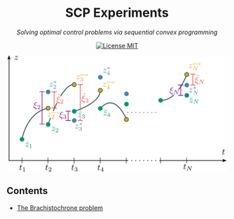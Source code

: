 <h1 align="center">SCP Experiments</h1>

<p align="center">
<i>Solving optimal control problems via sequential convex programming</i>
</p>

<p align="center">
  <a href="https://opensource.org/licenses/MIT"><img src="https://img.shields.io/badge/License-MIT-green.svg" alt="License MIT" /></a>
</p>

<p align="center">
  <img src="media/stitching_constraint.png" alt="stitching-constraint" width="500px"/>
</p>

## Contents

 - [The Brachistochrone problem](https://nbviewer.org/github/abhikamath/scp-experiments/blob/b9b1389a3d46a7872aea1ecdfc446ee548d1d011/brachistochrone/ptr_scp.ipynb)
